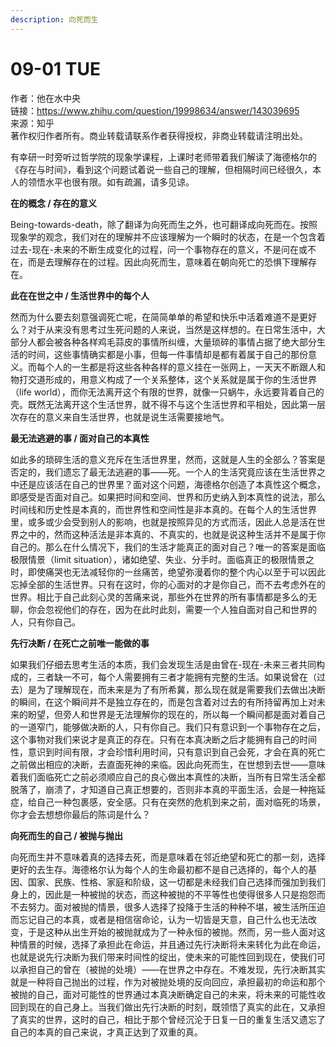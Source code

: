 ```yaml
---
description: 向死而生
---
```


# 09-01 TUE

作者：他在水中央  
链接：https://www.zhihu.com/question/19998634/answer/143039695  
来源：知乎  
著作权归作者所有。商业转载请联系作者获得授权，非商业转载请注明出处。  
  


有幸研一时旁听过哲学院的现象学课程，上课时老师带着我们解读了海德格尔的《存在与时间》，看到这个问题试着说一些自己的理解，但相隔时间已经很久，本人的领悟水平也很有限。如有疏漏，请多见谅。

**在的概念 / 存在的意义**

Being-towards-death，除了翻译为向死而生之外，也可翻译成向死而在。按照现象学的观念，我们对在的理解并不应该理解为一个瞬时的状态，在是一个包含着过去-现在-未来的不断生成变化的过程，问一个事物存在的意义，不是问在或不在，而是去理解存在的过程。因此向死而生，意味着在朝向死亡的恐惧下理解存在。

**此在在世之中 / 生活世界中的每个人**

然而为什么要去刻意强调死亡呢，在简简单单的希望和快乐中活着难道不是更好么？对于从来没有思考过生死问题的人来说，当然是这样想的。在日常生活中，大部分人都会被各种各样鸡毛蒜皮的事情所纠缠，大量琐碎的事情占据了绝大部分生活的时间，这些事情确实都是小事，但每一件事情却是都有着属于自己的那份意义。而每个人的一生都是将这些各种各样的意义挂在一张网上，一天天不断跟人和物打交道形成的，用意义构成了一个关系整体，这个关系就是属于你的生活世界（life world），而你无法离开这个有限的世界，就像一只蜗牛，永远要背着自己的壳。既然无法离开这个生活世界，就不得不与这个生活世界和平相处，因此第一层次存在的意义来自生活世界，也就是说生活需要接地气。

**最无法逃避的事 / 面对自己的本真性**

如此多的琐碎生活的意义充斥在生活世界里，然而，这就是人生的全部么？答案是否定的，我们遗忘了最无法逃避的事——死。一个人的生活究竟应该在生活世界之中还是应该活在自己的世界里？面对这个问题，海德格尔创造了本真性这个概念，即感受是否面对自己。如果把时间和空间、世界和历史纳入到本真性的说法，那么时间线和历史性是本真的，而世界性和空间性是非本真的。在每个人的生活世界里，或多或少会受到别人的影响，也就是按照异见的方式而活，因此人总是活在世界之中的，然而这种活法是非本真的、不真实的，也就是说这种生活并不是属于你自己的。那么在什么情况下，我们的生活才能真正的面对自己？唯一的答案是面临极限情景（limit situation），诸如绝望、失业、分手时。面临真正的极限情景之时，即使痛哭也无法减轻你的一丝痛苦，绝望弥漫着你的整个内心以至于可以因此忘掉全部的生活世界。只有在这时，你的心面对的才是你自己，而不去考虑外在的世界。相比于自己此刻心灵的苦痛来说，那些外在世界的所有事情都是多么的无聊，你会忽视他们的存在，因为在此时此刻，需要一个人独自面对自己和世界的人，只有你自己。

**先行决断 / 在死亡之前唯一能做的事**

如果我们仔细去思考生活的本质，我们会发现生活是由曾在-现在-未来三者共同构成的，三者缺一不可，每个人需要拥有三者才能拥有完整的生活。如果说曾在（过去）是为了理解现在，而未来是为了有所希冀，那么现在就是需要我们去做出决断的瞬间，在这个瞬间并不是独立存在的，而是包含着对过去的有所持留再加上对未来的盼望，但旁人和世界是无法理解你的现在的，所以每一个瞬间都是面对着自己的一道窄门，能够做决断的人，只有你自己。我们只有意识到一个事物存在之后，这个事物对我们来说才是真正的存在。只有在本真决断之后才能拥有自己的时间性，意识到时间有限，才会珍惜利用时间，只有意识到自己会死，才会在真的死亡之前做出相应的决断，去直面死神的来临。因此向死而生，在世想到去世——意味着我们面临死亡之前必须顺应自己的良心做出本真性的决断，当所有日常生活全都脱落了，崩溃了，才知道自己真正想要的，否则非本真的平面生活，会是一种拖延症，给自己一种包裹感，安全感。只有在突然的危机到来之前，面对临死的场景，你才会去想想你最后的陈词是什么？

**向死而生的自己 / 被抛与抛出**

向死而生并不意味着真的选择去死，而是意味着在邻近绝望和死亡的那一刻，选择更好的去生存。海德格尔认为每个人的生命最初都不是自己选择的，每个人的基因、国家、民族、性格、家庭和阶级，这一切都是未经我们自己选择而强加到我们身上的，因此是一种被抛的状态，而这种被抛的不平等性也使得很多人只是抱怨而不去努力。面对被抛的情景，很多人选择了投降于生活的种种不堪，被生活所压迫而忘记自己的本真，或者是相信宿命论，认为一切皆是天意，自己什么也无法改变，于是这种从出生开始的被抛就成为了一种永恒的被抛。然而，另一些人面对这种情景的时候，选择了承担此在命运，并且通过先行决断将未来转化为此在命运，也就是说先行决断为我们带来时间性的绽出，使未来的可能性回到现在，使我们可以承担自己的曾在（被抛的处境）——在世界之中存在。不难发现，先行决断其实就是一种将自己抛出的过程，作为对被抛处境的反向回应，承担最初的命运和那个被抛的自己，面对可能性的世界通过本真决断确定自己的未来，将未来的可能性收回到现在的自己身上。当我们做出先行决断的时刻，既领悟了真实的此在，又承担了真实的世界，这时的自己，相比于那个曾经沉沦于日复一日的重复生活又遗忘了自己的本真的自己来说，才真正达到了双重的真。

